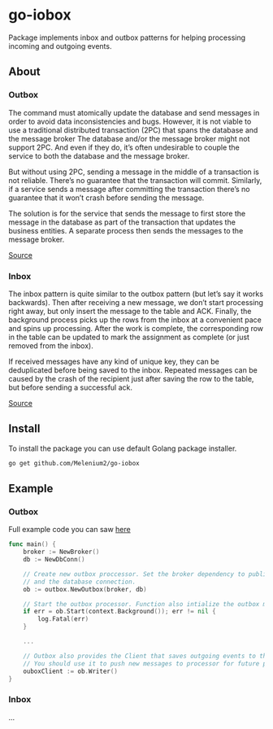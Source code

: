 # go-iobox

Package implements inbox and outbox patterns for helping processing incoming and outgoing events.

## About

### Outbox

The command must atomically update the database and send messages in order to avoid data inconsistencies and bugs. 
However, it is not viable to use a traditional distributed transaction (2PC) that spans the database and the message 
broker The database and/or the message broker might not support 2PC. And even if they do,
it’s often undesirable to couple the service to both the database and the message broker.

But without using 2PC, sending a message in the middle of a transaction is not reliable.
There’s no guarantee that the transaction will commit. Similarly, if a service sends a message 
after committing the transaction there’s no guarantee that it won’t crash before sending the message.

The solution is for the service that sends the message to first store the message in the database as part of the 
transaction that updates the business entities. A separate process then sends the messages to the message broker.

[Source](https://microservices.io/patterns/data/transactional-outbox.html)

### Inbox

The inbox pattern is quite similar to the outbox pattern (but let’s say it works backwards). 
Then after receiving a new message, we don’t start processing right away, but only insert the message to 
the table and ACK. Finally, the background process picks up the rows from the inbox at a convenient 
pace and spins up processing. After the work is complete, the corresponding row in the table can 
be updated to mark the assignment as complete (or just removed from the inbox).

If received messages have any kind of unique key, they can be deduplicated before being saved to the inbox. 
Repeated messages can be caused by the crash of the recipient just after saving the row to the table, 
but before sending a successful ack.

[Source](https://softwaremill.com/microservices-101/#inbox-pattern)

## Install

To install the package you can use default Golang package installer.

```bash
go get github.com/Melenium2/go-iobox
```

## Example

### Outbox

Full example code you can saw [here](https://github.com/Melenium2/go-iobox/blob/master/example/outbox/publisher/main.go)

```go
func main() {
    broker := NewBroker()
    db := NewDbConn()

    // Create new outbox proccessor. Set the broker dependency to publish events 
    // and the database connection.
	ob := outbox.NewOutbox(broker, db)

    // Start the outbox processor. Function also intialize the outbox message table if it does not exists.
	if err = ob.Start(context.Background()); err != nil {
		log.Fatal(err)
	}

    ...

    // Outbox also provides the Client that saves outgoing events to the temporary table.
    // You should use it to push new messages to processor for future publishing.
    ouboxClient := ob.Writer()
}
```

### Inbox

...
